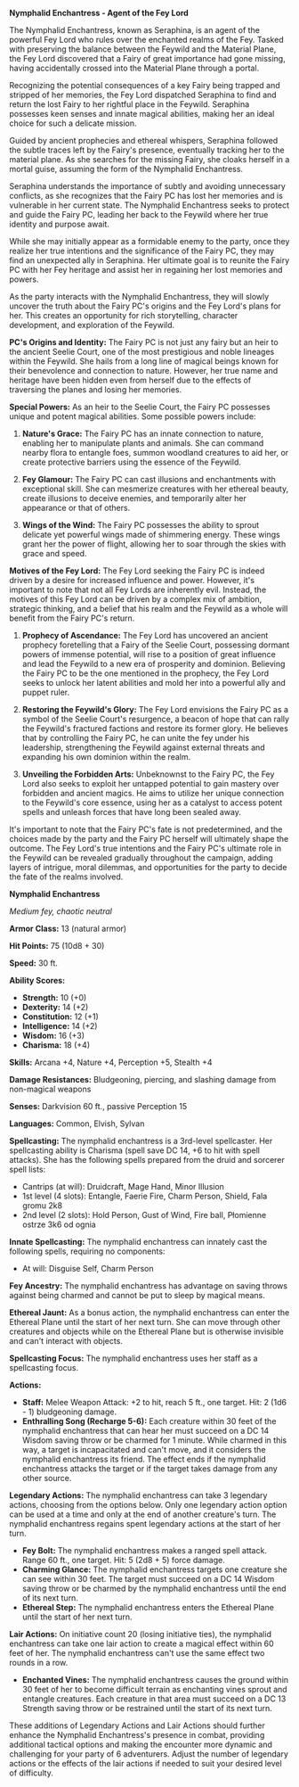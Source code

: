 

**Nymphalid Enchantress - Agent of the Fey Lord**

The Nymphalid Enchantress, known as Seraphina, is an agent of the powerful Fey Lord who rules over the enchanted realms of the Fey. Tasked with preserving the balance between the Feywild and the Material Plane, the Fey Lord discovered that a Fairy of great importance had gone missing, having accidentally crossed into the Material Plane through a portal.

Recognizing the potential consequences of a key Fairy being trapped and stripped of her memories, the Fey Lord dispatched Seraphina to find and return the lost Fairy to her rightful place in the Feywild. Seraphina possesses keen senses and innate magical abilities, making her an ideal choice for such a delicate mission.

Guided by ancient prophecies and ethereal whispers, Seraphina followed the subtle traces left by the Fairy's presence, eventually tracking her to the material plane. As she searches for the missing Fairy, she cloaks herself in a mortal guise, assuming the form of the Nymphalid Enchantress.

Seraphina understands the importance of subtly and avoiding unnecessary conflicts, as she recognizes that the Fairy PC has lost her memories and is vulnerable in her current state. The Nymphalid Enchantress seeks to protect and guide the Fairy PC, leading her back to the Feywild where her true identity and purpose await.

While she may initially appear as a formidable enemy to the party, once they realize her true intentions and the significance of the Fairy PC, they may find an unexpected ally in Seraphina. Her ultimate goal is to reunite the Fairy PC with her Fey heritage and assist her in regaining her lost memories and powers.

As the party interacts with the Nymphalid Enchantress, they will slowly uncover the truth about the Fairy PC's origins and the Fey Lord's plans for her. This creates an opportunity for rich storytelling, character development, and exploration of the Feywild.


**PC's Origins and Identity:** The Fairy PC is not just any fairy but an heir to the ancient Seelie Court, one of the most prestigious and noble lineages within the Feywild. She hails from a long line of magical beings known for their benevolence and connection to nature. However, her true name and heritage have been hidden even from herself due to the effects of traversing the planes and losing her memories.

**Special Powers:** As an heir to the Seelie Court, the Fairy PC possesses unique and potent magical abilities. Some possible powers include:

1.  **Nature's Grace:** The Fairy PC has an innate connection to nature, enabling her to manipulate plants and animals. She can command nearby flora to entangle foes, summon woodland creatures to aid her, or create protective barriers using the essence of the Feywild.
    
2.  **Fey Glamour:** The Fairy PC can cast illusions and enchantments with exceptional skill. She can mesmerize creatures with her ethereal beauty, create illusions to deceive enemies, and temporarily alter her appearance or that of others.
    
3.  **Wings of the Wind:** The Fairy PC possesses the ability to sprout delicate yet powerful wings made of shimmering energy. These wings grant her the power of flight, allowing her to soar through the skies with grace and speed.
    

**Motives of the Fey Lord:** The Fey Lord seeking the Fairy PC is indeed driven by a desire for increased influence and power. However, it's important to note that not all Fey Lords are inherently evil. Instead, the motives of this Fey Lord can be driven by a complex mix of ambition, strategic thinking, and a belief that his realm and the Feywild as a whole will benefit from the Fairy PC's return.

1.  **Prophecy of Ascendance:** The Fey Lord has uncovered an ancient prophecy foretelling that a Fairy of the Seelie Court, possessing dormant powers of immense potential, will rise to a position of great influence and lead the Feywild to a new era of prosperity and dominion. Believing the Fairy PC to be the one mentioned in the prophecy, the Fey Lord seeks to unlock her latent abilities and mold her into a powerful ally and puppet ruler.
    
2.  **Restoring the Feywild's Glory:** The Fey Lord envisions the Fairy PC as a symbol of the Seelie Court's resurgence, a beacon of hope that can rally the Feywild's fractured factions and restore its former glory. He believes that by controlling the Fairy PC, he can unite the fey under his leadership, strengthening the Feywild against external threats and expanding his own dominion within the realm.
    
3.  **Unveiling the Forbidden Arts:** Unbeknownst to the Fairy PC, the Fey Lord also seeks to exploit her untapped potential to gain mastery over forbidden and ancient magics. He aims to utilize her unique connection to the Feywild's core essence, using her as a catalyst to access potent spells and unleash forces that have long been sealed away.
    

It's important to note that the Fairy PC's fate is not predetermined, and the choices made by the party and the Fairy PC herself will ultimately shape the outcome. The Fey Lord's true intentions and the Fairy PC's ultimate role in the Feywild can be revealed gradually throughout the campaign, adding layers of intrigue, moral dilemmas, and opportunities for the party to decide the fate of the realms involved.




**Nymphalid Enchantress**

_Medium fey, chaotic neutral_

**Armor Class:** 13 (natural armor)

**Hit Points:** 75 (10d8 + 30)

**Speed:** 30 ft.

**Ability Scores:**

-   **Strength:** 10 (+0)
-   **Dexterity:** 14 (+2)
-   **Constitution:** 12 (+1)
-   **Intelligence:** 14 (+2)
-   **Wisdom:** 16 (+3)
-   **Charisma:** 18 (+4)

**Skills:** Arcana +4, Nature +4, Perception +5, Stealth +4

**Damage Resistances:** Bludgeoning, piercing, and slashing damage from non-magical weapons

**Senses:** Darkvision 60 ft., passive Perception 15

**Languages:** Common, Elvish, Sylvan

**Spellcasting:** The nymphalid enchantress is a 3rd-level spellcaster. Her spellcasting ability is Charisma (spell save DC 14, +6 to hit with spell attacks). She has the following spells prepared from the druid and sorcerer spell lists:

-   Cantrips (at will): Druidcraft, Mage Hand, Minor Illusion
-   1st level (4 slots): Entangle, Faerie Fire, Charm Person, Shield, Fala gromu 2k8
-   2nd level (2 slots): Hold Person, Gust of Wind, Fire ball, Płomienne ostrze 3k6 od ognia

**Innate Spellcasting:** The nymphalid enchantress can innately cast the following spells, requiring no components:

-   At will: Disguise Self, Charm Person

**Fey Ancestry:** The nymphalid enchantress has advantage on saving throws against being charmed and cannot be put to sleep by magical means.

**Ethereal Jaunt:** As a bonus action, the nymphalid enchantress can enter the Ethereal Plane until the start of her next turn. She can move through other creatures and objects while on the Ethereal Plane but is otherwise invisible and can't interact with objects.

**Spellcasting Focus:** The nymphalid enchantress uses her staff as a spellcasting focus.

**Actions:**

-   **Staff:** Melee Weapon Attack: +2 to hit, reach 5 ft., one target. Hit: 2 (1d6 - 1) bludgeoning damage.
-   **Enthralling Song (Recharge 5-6):** Each creature within 30 feet of the nymphalid enchantress that can hear her must succeed on a DC 14 Wisdom saving throw or be charmed for 1 minute. While charmed in this way, a target is incapacitated and can't move, and it considers the nymphalid enchantress its friend. The effect ends if the nymphalid enchantress attacks the target or if the target takes damage from any other source.

**Legendary Actions:** The nymphalid enchantress can take 3 legendary actions, choosing from the options below. Only one legendary action option can be used at a time and only at the end of another creature's turn. The nymphalid enchantress regains spent legendary actions at the start of her turn.

-   **Fey Bolt:** The nymphalid enchantress makes a ranged spell attack. Range 60 ft., one target. Hit: 5 (2d8 + 5) force damage.
-   **Charming Glance:** The nymphalid enchantress targets one creature she can see within 30 feet. The target must succeed on a DC 14 Wisdom saving throw or be charmed by the nymphalid enchantress until the end of its next turn.
-   **Ethereal Step:** The nymphalid enchantress enters the Ethereal Plane until the start of her next turn.

**Lair Actions:** On initiative count 20 (losing initiative ties), the nymphalid enchantress can take one lair action to create a magical effect within 60 feet of her. The nymphalid enchantress can't use the same effect two rounds in a row.

-   **Enchanted Vines:** The nymphalid enchantress causes the ground within 30 feet of her to become difficult terrain as enchanting vines sprout and entangle creatures. Each creature in that area must succeed on a DC 13 Strength saving throw or be restrained until the start of its next turn.

These additions of Legendary Actions and Lair Actions should further enhance the Nymphalid Enchantress's presence in combat, providing additional tactical options and making the encounter more dynamic and challenging for your party of 6 adventurers. Adjust the number of legendary actions or the effects of the lair actions if needed to suit your desired level of difficulty.